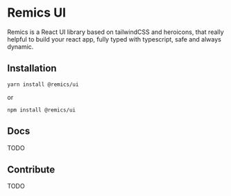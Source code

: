 # Remics UI

Remics is a React UI library based on tailwindCSS and heroicons, that really helpful to build your react app, fully typed with typescript, safe and always dynamic.

## Installation

```shell
yarn install @remics/ui
```

or

```shell
npm install @remics/ui
```

## Docs

TODO

## Contribute

TODO
